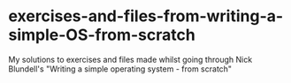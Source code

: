# exercises-and-files-from-writing-a-simple-OS-from-scratch
My solutions to exercises and files made whilst going through Nick Blundell's "Writing a simple operating system - from scratch"
